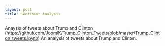 ```yaml
---
layout: post
title: Sentiment Analysis
--- 
```

Anaysis of tweets about Trump and Clinton (https://github.com/JoomiK/Trump_Clinton_Tweets/blob/master/Trump_Clinton_tweets.ipynb)
An analysis of tweets about Trump and Clinton.

